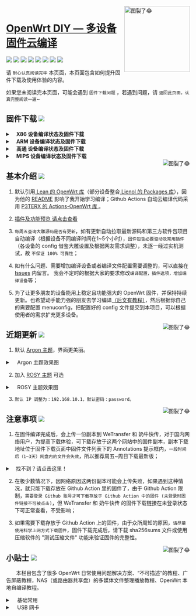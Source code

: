 <a href="#readme">
    <img src="https://img.vim-cn.com/db/018fac69e39167b5a6f692dfe5b715eccf2960.jpg" alt="图裂了😂" title="OpenWrt-DIY" align="right" height="180" />
</a>

[OpenWrt DIY — 多设备固件云编译](https://jq.qq.com/?_wv=1027&k=9Sh2iNhT)
==============================================================================================================

[![](https://img.shields.io/badge/-目录:-696969.svg)](#readme) [![](https://img.shields.io/badge/-固件下载-FFFFFF.svg)](#固件下载-) [![](https://img.shields.io/badge/-基本介绍-FFFFFF.svg)](#基本介绍-) [![](https://img.shields.io/badge/-近期更新-FFFFFF.svg)](#近期更新-) [![](https://img.shields.io/badge/-注意事项-FFFFFF.svg)](#注意事项-) [![](https://img.shields.io/badge/-小贴士-FFFFFF.svg)](#小贴士-) [![](https://img.shields.io/badge/-捐助-FFFFFF.svg)](#捐助-) [![](https://img.shields.io/badge/-鸣谢-FFFFFF.svg)](#鸣谢-)

请 `耐心认真阅读完毕` 本页面，本页面包含如何提升固件下载及使用体验的内容。

如果您未阅读完本页面，可能会遇到 `固件下载问题` ，若遇到问题，请 `返回此页面，认真完整阅读一遍`~

## 固件下载 [![](https://img.shields.io/badge/-支持设备、编译状态及固件下载-FFFFFF.svg)](#固件下载-)
<details>
 <summary><b>&nbsp;&nbsp;&nbsp; X86  设备编译状态及固件下载</b></summary>
    
<br/>
 
点击下表中 [![](https://img.shields.io/badge/设备-passing-32CD32.svg)](https://github.com/zhaocz086/lede_lean/actions) 即可跳转到该设备固件下载页面
|   序号    |     X86设备  |   X86设备编译状态及下载链接 |   插件配置   | 备注说明   |
| :-----------------: | :-------------: |:-----------------: | :-----------------: |  :-----------------: | 
| 1 |   [![](https://img.shields.io/badge/OpenWrt-x86_(64位)-FFFFFF.svg)](https://github.com/zhaocz086/lede_lean/blob/master/.github/workflows/x86_64.yml)    | [![](https://github.com/zhaocz086/lede_lean/workflows/Build%20X86(64bit)%20OpenWrt/badge.svg)](https://github.com/zhaocz086/lede_lean/blob/master/.github/workflows/x86_64.yml) |[![](https://img.shields.io/badge/编译-配置-orange.svg)](https://github.com/zhaocz086/lede_lean/blob/master/diy/config/X86/x86-extra.config) |  |  
| 2 |    [![](https://img.shields.io/badge/OpenWrt-x86_(32位)-FFFFFF.svg)](https://github.com/zhaocz086/lede_lean/blob/main/.github/workflows/x86.yml)     |[![](https://github.com/zhaocz086/lede_lean/workflows/Build%20X86(32bit)%20OpenWrt/badge.svg)](https://github.com/zhaocz086/lede_lean/actions/workflows/x86.yml) |[![](https://img.shields.io/badge/编译-配置-orange.svg)](https://github.com/zhaocz086/lede_lean/blob/main/config/X86/x86-extra.config) | | 

**提示：**[![](https://img.shields.io/badge/设备-passing-32CD32.svg)](https://github.com/zhaocz086/lede_lean/actions) 标志为正常，[![](https://img.shields.io/badge/设备-failing-DC143C.svg)](https://github.com/zhaocz086/lede_lean/actions) 或 [![](https://img.shields.io/badge/设备-no_status-A9A9A9.svg)](https://github.com/zhaocz086/lede_lean/actions) 不代表所有编译均失败。请点击 [![](https://img.shields.io/badge/设备-状态-32CD32.svg)](https://github.com/zhaocz086/lede_lean/actions) 到 **Actions** 进一步查看。

</details>

<details>
 <summary><b>&nbsp;&nbsp;&nbsp; ARM 设备编译状态及固件下载</b></summary>
    
<br/>
 
点击下表中 [![](https://img.shields.io/badge/设备-passing-32CD32.svg)](https://github.com/zhaocz086/lede_lean/actions) 即可跳转到该设备固件下载页面
|    序号   |     ARM设备    |   ARM设备编译状态及下载链接 |   插件配置   | 备注说明   |
| :-----------------: | :-------------: |:-----------------: | :-----------------: |  :-----------------: | 
| 1 |       [![](https://img.shields.io/badge/OpenWrt-N1_盒子-FFFFFF.svg)](https://github.com/zhaocz086/lede_lean/blob/main/.github/workflows/N1.yml)         |[![](https://github.com/zhaocz086/lede_lean/workflows/Build%20PHICOMM%20N1%20OpenWrt/badge.svg)](https://github.com/zhaocz086/lede_lean/actions/workflows/N1.yml) |[![](https://img.shields.io/badge/编译-配置-orange.svg)](https://github.com/zhaocz086/lede_lean/blob/main/config/ARM/arm-mini-extra.config)  | | 
| 2 |    [![](https://img.shields.io/badge/OpenWrt-树莓派_3B/3B+-FFFFFF.svg)](https://github.com/zhaocz086/lede_lean/blob/main/.github/workflows/raspberrypi3.yml)   | [![](https://github.com/zhaocz086/lede_lean/workflows/Build%20RaspBerryPi3%20OpenWrt/badge.svg)](https://github.com/zhaocz086/lede_lean/actions/workflows/raspberrypi3.yml) |[![](https://img.shields.io/badge/编译-配置-orange.svg)](https://github.com/zhaocz086/lede_lean/blob/main/config/ARM/arm-extra.config) | 含 USB 网卡驱动 |
| 3 |    [![](https://img.shields.io/badge/OpenWrt-树莓派_4B-FFFFFF.svg)](https://github.com/zhaocz086/lede_lean/blob/main/.github/workflows/raspberrypi4.yml)    | [![](https://github.com/zhaocz086/lede_lean/workflows/Build%20RaspBerryPi4%20OpenWrt/badge.svg)](https://github.com/zhaocz086/lede_lean/actions/workflows/raspberrypi4.yml)  |[![](https://img.shields.io/badge/编译-配置-orange.svg)](https://github.com/zhaocz086/lede_lean/blob/main/config/ARM/arm-extra.config)  | 含 USB 网卡驱动 |
|4|      [![](https://img.shields.io/badge/OpenWrt-NanoPi_R2S-FFFFFF.svg)](https://github.com/zhaocz086/lede_lean/blob/main/.github/workflows/r2s.yml)     |  [![](https://github.com/zhaocz086/lede_lean/workflows/Build%20NanoPi%20R2S%20OpenWrt/badge.svg)](https://github.com/zhaocz086/lede_lean/actions/workflows/r2s.yml)  |[![](https://img.shields.io/badge/编译-配置-orange.svg)](https://github.com/zhaocz086/lede_lean/blob/main/config/ARM/arm-extra.config)  | ZIP 解压后刷写 |
| 5|      [![](https://img.shields.io/badge/OpenWrt-NanoPi_R4S-FFFFFF.svg)](https://github.com/zhaocz086/lede_lean/blob/main/.github/workflows/r4s.yml)|  [![](https://github.com/zhaocz086/lede_lean/workflows/Build%20NanoPi%20R4S%20OpenWrt/badge.svg)](https://github.com/zhaocz086/lede_lean/actions/workflows/r4s.yml) |[![](https://img.shields.io/badge/编译-配置-orange.svg)](https://github.com/zhaocz086/lede_lean/blob/main/config/ARM/arm-extra.config)  | ZIP 解压后刷写 |
| 6|     [![](https://img.shields.io/badge/OpenWrt-Amlogic_S905X3-FFFFFF.svg)](https://github.com/zhaocz086/lede_lean/blob/main/.github/workflows/S905x3.yml)   | [![](https://github.com/zhaocz086/lede_lean/workflows/Build%20Amlogic%20S905X3%20OpenWrt/badge.svg)](https://github.com/zhaocz086/lede_lean/actions/workflows/S905x3.yml) |[![](https://img.shields.io/badge/编译-配置-orange.svg)](https://github.com/zhaocz086/lede_lean/blob/main/config/ARM/arm-extra.config) |   |
| 7|     [![](https://img.shields.io/badge/OpenWrt-香橙派_Zero_Plus-FFFFFF.svg)](https://github.com/zhaocz086/lede_lean/blob/main/.github/workflows/opzp.yml)   | [![](https://github.com/zhaocz086/lede_lean/workflows/Build%20Orange%20Pi%20Zero%20Plus%20OpenWrt/badge.svg)](https://github.com/zhaocz086/lede_lean/actions/workflows/opzp.yml) |[![](https://img.shields.io/badge/编译-配置-orange.svg)](https://github.com/zhaocz086/lede_lean/blob/main/config/ARM/opzp.config) |   |
|8|       [![](https://img.shields.io/badge/OpenWrt-斐讯_K3-FFFFFF.svg)](https://github.com/zhaocz086/lede_lean/blob/main/.github/workflows/K3.yml)           |[![](https://github.com/zhaocz086/lede_lean/workflows/Build%20PHICOMM%20K3%20OpenWrt/badge.svg)](https://github.com/zhaocz086/lede_lean/actions/workflows/K3.yml) |[![](https://img.shields.io/badge/编译-配置-orange.svg)](https://github.com/zhaocz086/lede_lean/blob/main/config/ARM/k3.config)  |  | 
|9|       [![](https://img.shields.io/badge/OpenWrt-Linksys_Wrt1900acs-FFFFFF.svg)](https://github.com/zhaocz086/lede_lean/blob/main/.github/workflows/linksys_wrt1900acs.yml)           |[![](https://github.com/zhaocz086/lede_lean/workflows/Build%20Linksys%20Wrt1900acs%20OpenWrt/badge.svg)](https://github.com/zhaocz086/lede_lean/actions/workflows/linksys_wrt1900acs.yml) |[![](https://img.shields.io/badge/编译-配置-orange.svg)](https://github.com/zhaocz086/lede_lean/blob/main/config/ARM/linksys-extra.config)  |  | 
|10|       [![](https://img.shields.io/badge/OpenWrt-Linksys_Wrt3200acm-FFFFFF.svg)](https://github.com/zhaocz086/lede_lean/blob/main/.github/workflows/linksys_wrt3200acm.yml)           |[![](https://github.com/zhaocz086/lede_lean/workflows/Build%20Linksys%20Wrt3200acm%20OpenWrt/badge.svg)](https://github.com/zhaocz086/lede_lean/actions/workflows/linksys_wrt3200acm.yml) |[![](https://img.shields.io/badge/编译-配置-orange.svg)](https://github.com/zhaocz086/lede_lean/blob/main/config/ARM/linksys-extra.config)  |  | 
|11|       [![](https://img.shields.io/badge/OpenWrt-Linksys_Wrt32x-FFFFFF.svg)](https://github.com/zhaocz086/lede_lean/blob/main/.github/workflows/linksys_wrt32x.yml)           |[![](https://github.com/zhaocz086/lede_lean/workflows/Build%20Linksys%20Wrt32x%20OpenWrt/badge.svg)](https://github.com/zhaocz086/lede_lean/actions/workflows/linksys_wrt32x.yml) |[![](https://img.shields.io/badge/编译-配置-orange.svg)](https://github.com/zhaocz086/lede_lean/blob/main/config/ARM/linksys-extra.config)  |  | 

**提示：**[![](https://img.shields.io/badge/设备-passing-32CD32.svg)](https://github.com/zhaocz086/lede_lean/actions) 标志为正常，[![](https://img.shields.io/badge/设备-failing-DC143C.svg)](https://github.com/zhaocz086/lede_lean/actions) 或 [![](https://img.shields.io/badge/设备-no_status-A9A9A9.svg)](https://github.com/zhaocz086/lede_lean/actions) 不代表所有编译均失败。请点击 [![](https://img.shields.io/badge/设备-状态-32CD32.svg)](https://github.com/zhaocz086/lede_lean/actions) 到 Actions 进一步查看。

</details>

<details>
 <summary><b>&nbsp;&nbsp;&nbsp; 高通 设备编译状态及固件下载</b></summary>
    
<br/>

点击下表中 [![](https://img.shields.io/badge/设备-passing-32CD32.svg)](https://github.com/zhaocz086/lede_lean/actions) 即可跳转到该设备固件下载页面
|    序号   |     高通平台     |   高通设备编译状态及下载链接 |   插件配置   | 备注说明   |
| :-----------------: | :-------------: |:-----------------: | :-----------------: |  :-----------------: | 
| 1 |        [![](https://img.shields.io/badge/OpenWrt-竞斗云-FFFFFF.svg)](https://github.com/zhaocz086/lede_lean/blob/main/.github/workflows/gdock.yml)         |[![](https://github.com/zhaocz086/lede_lean/workflows/Build%20G-Dock%20OpenWrt/badge.svg)](https://github.com/zhaocz086/lede_lean/actions/workflows/gdock.yml) |[![](https://img.shields.io/badge/编译-配置-orange.svg)](https://github.com/zhaocz086/lede_lean/blob/main/config/Qualcomm/Qualcomm-extra.config)  | | 
| 2|     [![](https://img.shields.io/badge/OpenWrt-网件_R7800-FFFFFF.svg)](https://github.com/zhaocz086/lede_lean/blob/main/.github/workflows/R7800.yml)   | [![](https://github.com/zhaocz086/lede_lean/workflows/Build%20Netgear%20R7800%20OpenWrt/badge.svg)](https://github.com/zhaocz086/lede_lean/actions/workflows/R7800.yml) |[![](https://img.shields.io/badge/编译-配置-orange.svg)](https://github.com/zhaocz086/lede_lean/blob/main/config/Qualcomm/Qualcomm-mini-extra.config) |   | 
| 3|     [![](https://img.shields.io/badge/OpenWrt-星际宝盒_CM520-FFFFFF.svg)](https://github.com/zhaocz086/lede_lean/blob/main/.github/workflows/CM520.yml)   | [![](https://github.com/zhaocz086/lede_lean/workflows/Build%20MobiPromo%20CM520%20OpenWrt/badge.svg)](https://github.com/zhaocz086/lede_lean/actions/workflows/CM520.yml) |[![](https://img.shields.io/badge/编译-配置-orange.svg)](https://github.com/zhaocz086/lede_lean/blob/main/config/Qualcomm/Qualcomm-extra.config) |   |
| 4 |        [![](https://img.shields.io/badge/OpenWrt-斐讯_K2T-FFFFFF.svg)](https://github.com/zhaocz086/lede_lean/blob/main/.github/workflows/K2T.yml)           | [![](https://github.com/zhaocz086/lede_lean/workflows/Build%20PHICOMM%20K2T%20OpenWrt/badge.svg)](https://github.com/zhaocz086/lede_lean/actions/workflows/K2T.yml)|[![](https://img.shields.io/badge/编译-配置-orange.svg)](https://github.com/zhaocz086/lede_lean/blob/main/config/Qualcomm/Qualcomm-mini-extra.config) | |
| 5 |        [![](https://img.shields.io/badge/OpenWrt-tp841N_V10-FFFFFF.svg)](https://github.com/zhaocz086/lede_lean/blob/main/.github/workflows/841NV10.yml)           | [![](https://github.com/zhaocz086/lede_lean/workflows/Build%20841NV10_ATH79_QCA9533%20OpenWrt/badge.svg)](https://github.com/zhaocz086/lede_lean/actions/workflows/841NV10.yml)|[![](https://img.shields.io/badge/编译-配置-orange.svg)](https://github.com/zhaocz086/lede_lean/blob/main/diy/config/ATH79/ath-extra.config) | |
| 6 |        [![](https://img.shields.io/badge/OpenWrt-tp842N_V2-FFFFFF.svg)](https://github.com/zhaocz086/lede_lean/blob/main/.github/workflows/842NV2.yml)           | [![](https://github.com/zhaocz086/lede_lean/workflows/Build%20841NV2_AR71XX_AR9341%20OpenWrt/badge.svg)](https://github.com/zhaocz086/lede_lean/actions/workflows/842NV2.yml)|[![](https://img.shields.io/badge/编译-配置-orange.svg)](https://github.com/zhaocz086/lede_lean/blob/main/diy/config/ATH79/ath-extra.config) | |
**提示：**[![](https://img.shields.io/badge/设备-passing-32CD32.svg)](https://github.com/zhaocz086/lede_lean/actions) 标志为正常，[![](https://img.shields.io/badge/设备-failing-DC143C.svg)](https://github.com/zhaocz086/lede_lean/actions) 或 [![](https://img.shields.io/badge/设备-no_status-A9A9A9.svg)](https://github.com/zhaocz086/lede_lean/actions) 不代表所有编译均失败。请点击 [![](https://img.shields.io/badge/设备-状态-32CD32.svg)](https://github.com/zhaocz086/lede_lean/actions) 到 Actions 进一步查看。

</details>

<details>
 <summary><b>&nbsp;&nbsp;&nbsp; MIPS 设备编译状态及固件下载</b></summary>
    
<br/>

**注意：** 考虑到 MIPS 设备的 CPU 性能及 RAM/ROM 量配置，功能较其他设备做了很大范围的删减。 

MIPS 设备推荐使用 Padavan 固件： [![](https://img.shields.io/badge/-Padavan_固件仓库_1-FFFFFF.svg)](https://github.com/hanwckf/rt-n56u) [![](https://img.shields.io/badge/-Padavan_固件仓库_2-FFFFFF.svg)](https://opt.cn2qq.com/padavan/) [![](https://img.shields.io/badge/-Padavan_固件仓库_3-FFFFFF.svg)](https://github.com/gorden5566/padavan)

点击下表中 [![](https://img.shields.io/badge/设备-passing-32CD32.svg)](https://github.com/zhaocz086/lede_lean/actions) 即可跳转到该设备固件下载页面
|    序号   |     MIPS设备     |   MIPS设备编译状态及下载链接 |   插件配置   | 备注说明   |
| :-----------------: | :-------------: |:-----------------: | :-----------------: |  :-----------------: | 
| 1 |        [![](https://img.shields.io/badge/OpenWrt-极路由_B70-FFFFFF.svg)](https://github.com/zhaocz086/lede_lean/blob/main/.github/workflows/B70.yml)        |[![](https://github.com/zhaocz086/lede_lean/workflows/Build%20HiWiFi%20B70%20OpenWrt/badge.svg)](https://github.com/zhaocz086/lede_lean/actions/workflows/B70.yml)|[![](https://img.shields.io/badge/编译-配置-orange.svg)](https://github.com/zhaocz086/lede_lean/blob/main/config/MIPS/MIPS-extra.config) | |
|2|        [![](https://img.shields.io/badge/OpenWrt-斐讯_K2P-FFFFFF.svg)](https://github.com/zhaocz086/lede_lean/blob/main/.github/workflows/K2P.yml)           |[![](https://github.com/zhaocz086/lede_lean/workflows/Build%20PHICOMM%20K2P%20OpenWrt/badge.svg)](https://github.com/zhaocz086/lede_lean/actions/workflows/K2P.yml)|[![](https://img.shields.io/badge/编译-配置-orange.svg)](https://github.com/zhaocz086/lede_lean/blob/main/config/MIPS/MIPS-extra.config) | |
| 3|    [![](https://img.shields.io/badge/OpenWrt-红米_AC2100-FFFFFF.svg)](https://github.com/zhaocz086/lede_lean/blob/main/.github/workflows/redmi_ac2100.yml)     | [![](https://github.com/zhaocz086/lede_lean/workflows/Build%20Redmi%20AC2100%20OpenWrt/badge.svg)](https://github.com/zhaocz086/lede_lean/actions/workflows/redmi_ac2100.yml) |[![](https://img.shields.io/badge/编译-配置-orange.svg)](https://github.com/zhaocz086/lede_lean/blob/main/config/MIPS/MIPS-extra.config) | | 
| 4 |    [![](https://img.shields.io/badge/OpenWrt-Newifi3_D2-FFFFFF.svg)](https://github.com/zhaocz086/lede_lean/blob/main/.github/workflows/Newifi_D2.yml)      |  [![](https://github.com/zhaocz086/lede_lean/workflows/Build%20Newifi%20D2%20OpenWrt/badge.svg)](https://github.com/zhaocz086/lede_lean/actions/workflows/Newifi_D2.yml) |[![](https://img.shields.io/badge/编译-配置-orange.svg)](https://github.com/zhaocz086/lede_lean/blob/main/config/MIPS/MIPS-extra.config)  | | 
|5|     [![](https://img.shields.io/badge/OpenWrt-小娱_C5-FFFFFF.svg)](https://github.com/zhaocz086/lede_lean/blob/main/.github/workflows/xiaoyu_xy-c5.yml)        | [![](https://github.com/zhaocz086/lede_lean/workflows/Build%20XiaoYu%20XY-C5%20OpenWrt/badge.svg)](https://github.com/zhaocz086/lede_lean/actions/workflows/xiaoyu_xy-c5.yml)   |[![](https://img.shields.io/badge/编译-配置-orange.svg)](https://github.com/zhaocz086/lede_lean/blob/main/config/MIPS/MIPS-extra.config)  |  |
| 6|     [![](https://img.shields.io/badge/OpenWrt-小米_R3G-FFFFFF.svg)](https://github.com/zhaocz086/lede_lean/blob/main/.github/workflows/R3G.yml)   | [![](https://github.com/zhaocz086/lede_lean/workflows/Build%20Mi%20R3G%20OpenWrt/badge.svg)](https://github.com/zhaocz086/lede_lean/actions/workflows/R3G.yml) |[![](https://img.shields.io/badge/编译-配置-orange.svg)](https://github.com/zhaocz086/lede_lean/blob/main/config/MIPS/MIPS-extra.config) |   |
| 8|     [![](https://img.shields.io/badge/OpenWrt-小米_R3P-FFFFFF.svg)](https://github.com/zhaocz086/lede_lean/blob/main/.github/workflows/R3P.yml)   | [![](https://github.com/zhaocz086/lede_lean/workflows/Build%20Mi%20R3P%20OpenWrt/badge.svg)](https://github.com/zhaocz086/lede_lean/actions/workflows/R3P.yml) |[![](https://img.shields.io/badge/编译-配置-orange.svg)](https://github.com/zhaocz086/lede_lean/blob/main/config/MIPS/MIPS-extra.config) |   |

**提示：**[![](https://img.shields.io/badge/设备-passing-32CD32.svg)](https://github.com/zhaocz086/lede_lean/actions) 标志为正常，[![](https://img.shields.io/badge/设备-failing-DC143C.svg)](https://github.com/zhaocz086/lede_lean/actions) 或 [![](https://img.shields.io/badge/设备-no_status-A9A9A9.svg)](https://github.com/zhaocz086/lede_lean/actions) 不代表所有编译均失败。请点击 [![](https://img.shields.io/badge/设备-状态-32CD32.svg)](https://github.com/zhaocz086/lede_lean/actions) 到 Actions 进一步查看。

</details>

<a href="#readme">
    <img src="https://img.shields.io/badge/-返回顶部-FFFFFF.svg" alt="图裂了😂" title="返回顶部" align="right"/>
</a>

## 基本介绍 [![](https://img.shields.io/badge/-项目基本介绍-FFFFFF.svg)](#基本介绍-)

1. 默认引用[ Lean 的 OpenWrt 库](https://github.com/coolsnowwolf/lede)（部分设备整合[ Lienol 的 Packages 库](https://github.com/Lienol/openwrt-packages)），因为他的 [README](https://github.com/coolsnowwolf/lede/blob/master/README.md) 影响了我开始学习编译；Github Actions 自动云编译代码采用 [P3TERX 的 Actions-OpenWrt 库 ](https://github.com/P3TERX/Actions-OpenWrt)。

2. [插件及功能预览 请点击查看](https://github.com/IvanSolis1989/OpenWrt-DIY/wiki/OpenWrt-DIY%E6%8F%92%E4%BB%B6%E9%A2%84%E8%A7%88)

3. `每周五查询大雕源码是否有更新`，如有更新自动拉取最新源码和第三方软件包项目自动编译（根据设备不同编译时间在1~5个小时），`固件包含必要驱动及常用插件`（各设备的 config 借鉴大雕设置及根据网友需求调整），未逐一经过实机测试，故 `不保证 100% 可靠性`；

4. 如有什么问题、需要增加编译设备或者编译文件配置需要调整的，可以直接在 [Issues](https://github.com/IvanSolis1989/OpenWrt-DIY/issues) 内留言。 我会不定时的根据大家的要求修改`编译配置，插件选项，增加编译设备`等；

5. 为了让更多朋友的设备能用上稳定且功能强大的 OpenWrt 固件，并保持持续更新。也希望动手能力强的朋友去学习编译[（后文有教程）](#小贴士-)，然后根据你自己的需要配置 menuconfig，把配置好的 config 文件提交到本项目，可以根据使用者的需求扩充更多设备。

<a href="#readme">
    <img src="https://img.shields.io/badge/-返回顶部-FFFFFF.svg" alt="图裂了😂" title="返回顶部" align="right"/>
</a>

## 近期更新 [![](https://img.shields.io/badge/-近期固件更新-FFFFFF.svg)](#近期更新-)

1. 默认 [Argon 主题](https://github.com/jerrykuku/luci-theme-argon)，界面更美丽。

<details>
 <summary>&nbsp;&nbsp;&nbsp; Argon 主题效果图</summary>
   
<br/>
<div align=center><img src="https://raw.githubusercontent.com/jerrykuku/staff/master/argon2.gif" alt="图裂了😂需要机场才能正常显示"/></div>
<div align=center><img src="https://img.vim-cn.com/65/37b71b446767d67c388b9507fb9cbf2f1d4462.jpg" alt="图裂了😂需要机场才能正常显示"/></div>
</details>

2. 加入 [ROSY 主题](https://github.com/rosywrt/luci-theme-rosy) 可选

<details>
 <summary>&nbsp;&nbsp;&nbsp; ROSY 主题效果图</summary>
   
<br/>
<div align=center><img src="https://raw.githubusercontent.com/rosywrt/luci-theme-rosy/openwrt-18.06/previews/login-pc.png" alt="图裂了😂需要机场才能正常显示"/></div>
<div align=center><img src="https://raw.githubusercontent.com/rosywrt/luci-theme-rosy/openwrt-18.06/previews/overview-pc.png" alt="图裂了😂需要机场才能正常显示"/></div>
</details>

3. `默认 IP 调整为：192.168.10.1，默认密码：password。`

<a href="#readme">
    <img src="https://img.shields.io/badge/-返回顶部-FFFFFF.svg" alt="图裂了😂" title="返回顶部" align="right"/>
</a>

## 注意事项 [![](https://img.shields.io/badge/-下载注意事项-FFFFFF.svg)](#注意事项-)

1. 在固件编译完成后，会上传一份副本到 WeTransfer 和 奶牛快传，对于国内网络用户，为提高下载体验，可下载存放于这两个网站中的固件副本，副本下载地址位于固件下载页面中固件文件列表下的 Annotations 提示框内，`一段时间后（1~3天）网盘内的文件会失效`，所以推荐周五~周日下载最新版；
<details>
 <summary>&nbsp;&nbsp;&nbsp;找不到？请点击这里！</summary>
 
<br/>
<div align=center><img src="https://img.vim-cn.com/ef/2481045f0a6fac8ee6c0c437b5c225ee880295.png" alt="图裂了😂需要机场才能正常显示"/></div>
<div align=center><img src="https://img.vim-cn.com/f8/d5f01cc3e33460963635eb7b7cf5a472859f88.png" alt="图裂了😂需要机场才能正常显示"/></div>
</details>

2. 在极少数情况下，因网络原因这两份副本可能会上传失败，如果遇到这种情况，就只能下载存放在 Github Action 里的固件了，由于 Github Action 限制，`需要登录 Github 账号才可下载存放于 Github Action 中的固件 (未登录时固件链接不可被点击)`，但 WeTransfer 和 奶牛快传 的固件下载链接在未登录状态下可正常查看，不受影响；

3. 如果需要下载存放于 Github Action 上的固件，由于众所周知的原因，`请尽量使用科学上网方式下载固件`，固件下载完成后，请下载 sha256sums 文件或使用压缩软件的 "测试压缩文件" 功能来验证固件的完整性。

<a href="#readme">
    <img src="https://img.shields.io/badge/-返回顶部-FFFFFF.svg" alt="图裂了😂" title="返回顶部" align="right"/>
</a>

## 小贴士 [![](https://img.shields.io/badge/-日常使用技巧及教程-FFFFFF.svg)](#小贴士-)

&nbsp;&nbsp;&nbsp;&nbsp;&nbsp;&nbsp; 本栏目包含了很多 OpenWrt 日常使用问题解决方案、“不可描述”的教程、广告屏蔽教程，NAS（或路由器共享盘）的多媒体文件整理播放教程、OpenWrt 本地自编译教程。

<details>
 <summary>&nbsp;&nbsp;&nbsp; 基础常用</summary>

<br/>

[OpenWrt 基础配置](https://github.com/IvanSolis1989/OpenWrt-DIY/wiki/OpenWrt-%E5%9F%BA%E7%A1%80%E9%85%8D%E7%BD%AE)

[OpenWrt 软路由 IPv6 上网设置](https://github.com/IvanSolis1989/OpenWrt-DIY/wiki/OpenWrt-%E8%BD%AF%E8%B7%AF%E7%94%B1-IPv6-%E4%B8%8A%E7%BD%91%E8%AE%BE%E7%BD%AE)

[OpenWrt 网络共享文件和 Transmission 使用技巧，再也没有恼人的权限问题](https://youtu.be/wmR7o9p9vSY)

[SD 卡设备固件刷写程序 BalenaEtcher](https://www.balena.io/etcher/)

</details>

<details>
 <summary>&nbsp;&nbsp;&nbsp; USB 网卡</summary>

<br/>

**USB 有线网卡**

推荐使用基于 AX88179（[绿联20256](https://union-click.jd.com/jdc?e=&p=AyIGZRprFQETA10cXSVGTV8LRGtMR1dGFxBFC1pXUwkEAEAdQFkJBVsWAxYPUh1ETEdOWmVdIHFbakcpHD4LGBJsV3suc1ducxNNVxkyEzdWGlsVBhcEVRNYJTISAGVNNRUDEwZUGlgTAhQ3VCtbEgIRAVATUxYCEQdUK1wVCyJcAHVfRVBCUAEYXBQFQQICK2slASI3ZRtrFjJQaVRIWRIEEAZRGQsRUhdVABkLEVIQV1xIDhYDFQdQElkTMhAGVB9S)）或 RTL8153（[山泽UW013](https://union-click.jd.com/jdc?e=&p=AyIGZRtYFAUWA1MdXBYyFQVTH14UByJDCkMFSjJLQhBaGR4cDF8QTwcKWUcYB0UHCwUQAVEeWhAdS0IJRmt9dE9wLGwwV2JUUyliWBxEDEdQGilTDh43VCtYFAISA1AYWx0BIjdVHGtXbFBXCVACQVlKTwErWiUCFQdWHV4dChYBUhtZJQUSDmVADnsGQlUFTA8WBRMABh4MJTIiBGUraxUyETcXdVkcBhIHUxxSFAcXB1AeCBALGwJdEgxHCxpQVhpTRQERN1caWhEL)） 芯片的 USB 有线网卡设备。

**USB 无线网卡**

推荐使用基于雷凌 RT3070(150Mbps)/RT5370(150Mbps)/RT5572(300Mbps+600Mbps) 芯片;  

或 MT7612U(300Mbps+867Mbps) 芯片的 USB 无线网卡设备 (例如华硕 AC55、网件 A6210 等)。

**备注**：个人不建议在软路由设备上用 USB 外接无线网卡，信号强度、稳定性都比较弱。



<a href="#readme">
    <img src="https://img.shields.io/badge/-返回顶部-FFFFFF.svg" alt="图裂了😂" title="返回顶部" align="right"/>
</a>
